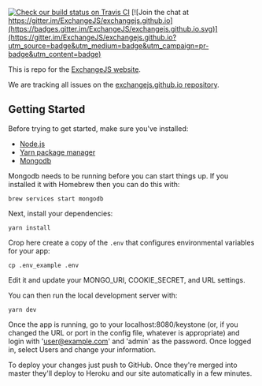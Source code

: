  [![Check our build status on Travis CI](https://travis-ci.org/ExchangeJS/exchangejs.com.svg?branch=master)](https://travis-ci.org/ExchangeJS/exchangejs.com) [![Join the chat at https://gitter.im/ExchangeJS/exchangejs.github.io](https://badges.gitter.im/ExchangeJS/exchangejs.github.io.svg)](https://gitter.im/ExchangeJS/exchangejs.github.io?utm_source=badge&utm_medium=badge&utm_campaign=pr-badge&utm_content=badge)

This is repo for the [ExchangeJS website](http://www.exchangejs.com).

We are tracking all issues on the [exchangejs.github.io repository](https://github.com/ExchangeJS/exchangejs.github.io/issues).

## Getting Started

Before trying to get started, make sure you've installed:

 * [Node.js](https://nodejs.org/en/download/)
 * [Yarn package manager](https://yarnpkg.com/en/docs/install)
 * [Mongodb](https://www.mongodb.com/)

 Mongodb needs to be running before you can start things up. If you installed it with Homebrew then you can do this with:

    brew services start mongodb

Next, install your dependencies:

    yarn install

Crop here create a copy of the `.env` that configures environmental variables for your app:

    cp .env_example .env

Edit it and update your MONGO_URI, COOKIE_SECRET, and URL settings.

You can then run the local development server with:

    yarn dev

Once the app is running, go to your localhost:8080/keystone (or, if you changed the URL or port in the config file, whatever is appropriate) and login with 'user@example.com' and 'admin' as the password. Once logged in, select Users and change your information.

To deploy your changes just push to GitHub. Once they're merged into master
they'll deploy to Heroku and our site automatically in a few minutes.
